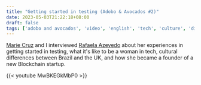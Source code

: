 ```yaml
---
title: "Getting started in testing (Adobo & Avocados #2)"
date: 2023-05-03T21:22:18+08:00
draft: false
tags: ['adobo and avocados', 'video', 'english', 'tech', 'culture', 'diversity', 'testing', 'performance', 'developer advocacy', 'startup', 'blockchain']
---
```

[Marie Cruz](https://testingwithmarie.com) and I interviewed [Rafaela Azevedo](https://azevedorafaela.com/) about her experiences in getting started in testing, what it's like to be a woman in tech, cultural differences between Brazil and the UK, and how she became a founder of a new Blockchain startup.

{{< youtube MwBKEGkMbP0 >}}